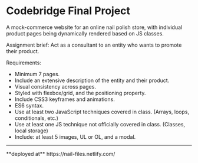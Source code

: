 # Codebridge Final Project

A mock-commerce website for an online nail polish store, with individual product pages being dynamically rendered based on JS classes.

Assignment brief: Act as a consultant to an entity who wants to promote their product.

Requirements:
- Minimum 7 pages.
- Include an extensive description of the entity and their product.
- Visual consistency across pages.
- Styled with flexbox/grid, and the positioning property.
- Include CSS3 keyframes and animations.
- ES6 syntax.
- Use at least two JavaScript techniques covered in class. (Arrays, loops, conditionals, etc.)
- Use at least one JS technique not officially covered in class. (Classes, local storage)
- Include: at least 5 images, UL or OL, and a modal.

<hr />
**deployed at** https://nail-files.netlify.com/

